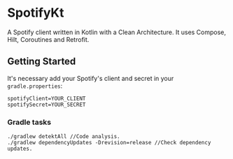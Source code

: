 # SpotifyKt
A Spotify client written in Kotlin with a Clean Architecture.
It uses Compose, Hilt, Coroutines and Retrofit.

## Getting Started
It's necessary add your Spotify's client and secret in your `gradle.properties`:
```
spotifyClient=YOUR_CLIENT
spotifySecret=YOUR_SECRET
```


### Gradle tasks
```
./gradlew detektAll //Code analysis.
./gradlew dependencyUpdates -Drevision=release //Check dependency updates.
```
